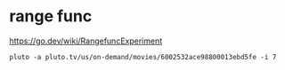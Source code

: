 # range func

https://go.dev/wiki/RangefuncExperiment

~~~
pluto -a pluto.tv/us/on-demand/movies/6002532ace98800013ebd5fe -i 7
~~~
